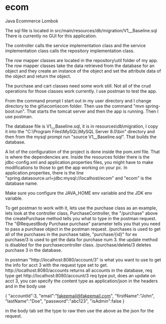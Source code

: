 # ecom
Java Ecommerce Lombok

The sql file is located in src/main/resources/db/migration/V1__Baseline.sql
There is currently no GUI for this application.

The controller calls the service implementation class and the service implementation class calls the repository implementation class.

The row mapper classes are located in the repository\util folder of my app. The row mapper classes take the data retrieved from the database for an object and they create an instance of the object and set the attribute data of the object and return the object.

The purchase and cart classes need some work still. Not all of the crud operations for those classes work currently. I use postman to test the app. 

From the command prompt I start out in my user directory and I change directory to the git\ecom\ecom folder. Then use the command "mvn spring-boot:run". That starts the tomcat server and then the app is running. Then I use postman.

The database file is V1__Baseline.sql, it is in resources\db\migration, I copy it into the "C:\Program Files\MySQL\MySQL Server 8.0\bin" directory and then from the mysql prompt run "source V1__Baseline.sql". That builds the database.

A lot of the configuration of the project is done inside the pom.xml file. That is where the dependencies are. Inside the resources folder there is the jdbc-config.xml and application.properties files, you might have to make modifications to those to get the app working on your pc. In application.properties, there is the line "spring.datasource.url=jdbc:mysql://localhost/ecom"  and "ecom" is the database name.

Make sure you configure the JAVA_HOME env variable and the JDK env variable.

To get postman to work with it, lets use the purchase class as an example, lets look at the controller class, PurchaseController, the "/purchase" above the createPurchase method tells you what to type in the postman request. The "@RequestBody Purchase purchase" parameter tells you that you need to pass a purchase object in the postman request.
/purchases is used to get all of the purchases in the purchase table, "purchase/{id}" for ex purchase/3 is used to get the data for purchase num 3. the update method is disabled for the purchasecontroller class. /purchase/delete/3 deletes purchase 3 in the database.

In postman "http://localhost:8080/account/3" is what you want to use to get the info for acct 3 with the request type set to get.
http://localhost:8080/accounts returns all accounts in the database, req type get
http://localhost:8080/account/3 req type put, does an update on acct 3, you can specify the content type as application/json in the headers and in the body use 

{
	"accountId":3,
	"email":"fakeemail@fakeemail.com",
	"firstName":"John",
	"lastName":"Doe",
	"password":"abc123",
	"isAdmin":false
}

in the body tab set the type to raw then use the above as the json for the request.
